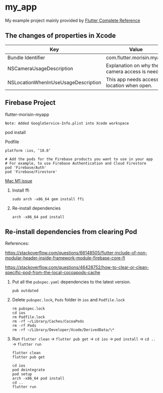# my_app

My example project mainly provided by [Flutter Complete Reference](https://fluttercompletereference.com/)

## The changes of properties in Xcode

| Key                                 | Value                                           |
| ----------------------------------- | ----------------------------------------------- |
| Bundle Identifier                   | com.flutter.morisin.myapp                       |
| NSCameraUsageDescription            | Explanation on why the camera access is needed. |
| NSLocationWhenInUseUsageDescription | This app needs access to location when open.    |

## Firebase Project

flutter-morisin-myapp

    Note: Added GoogleService-Info.plist into Xcode workspace

pod install

Podfile

```
platform :ios, ‘10.0’

# Add the pods for the Firebase products you want to use in your app
# For example, to use Firebase Authentication and Cloud Firestore
pod 'Firebase/Auth'
pod 'Firebase/Firestore'
```

[Mac M1 issue](https://github.com/CocoaPods/CocoaPods/issues/10718)

1. Install ffi
    ```
    sudo arch -x86_64 gem install ffi
    ```
2. Re-install dependencies

    ```
    arch -x86_64 pod install
    ```

## Re-install dependencies from clearing Pod

References:

https://stackoverflow.com/questions/66148505/flutter-include-of-non-modular-header-inside-framework-module-firebase-core-fl

https://stackoverflow.com/questions/46428752/how-to-clear-or-clean-specific-pod-from-the-local-cocoapods-cache

1. Put all the `pubspec.yaml` dependencies to the latest version.

    ```
    pub outdated
    ```

2. Delete `pubspec.lock`, `Pods` folder in `ios` and `Podfile.lock`

    ```
    rm pubspec.lock
    cd ios
    rm Podfile.lock
    rm -rf ~/Library/Caches/CocoaPods
    rm -rf Pods
    rm -rf ~/Library/Developer/Xcode/DerivedData/\*
    ```

3. Run `flutter clean` -> `flutter pub get` -> `cd ios` -> `pod install` -> `cd ..` -> `flutter run`

    ```
    flutter clean
    flutter pub get

    cd ios
    pod deintegrate
    pod setup
    arch -x86_64 pod install
    cd ..
    flutter run
    ```
